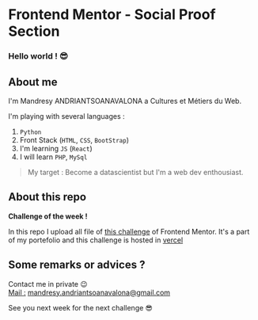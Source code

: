 # Frontend Mentor - Social Proof Section

<h3>Hello world ! 😎 </h3>

## About me
I'm Mandresy ANDRIANTSOANAVALONA a Cultures et Métiers du Web.

I'm playing with several languages :

1. `Python`
2. Front Stack (`HTML`, `CSS`, `BootStrap`)
3. I'm learning `JS` (`React`)
4. I will learn `PHP`, `MySql` 
>My target : Become a datascientist but I'm a web dev enthousiast.

## About this repo
<b>Challenge of the week !</b><br>

In this repo I upload all file of [this challenge](https://github.com/mandresyandri/social-proof-section) of Frontend Mentor.
It's a part of my portefolio and this challenge is hosted in [vercel](https://social-proof-section-six-wheat.vercel.app/)


## Some remarks or advices ?
Contact me in private 😉 <br>
<u>Mail :</u> [mandresy.andriantsoanavalona@gmail.com](mailto:mandresy.andriantsoanavalona@gmail.com)<br>

See you next week for the next challenge 😎